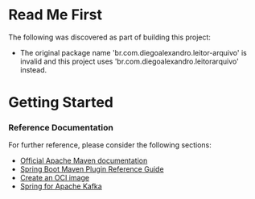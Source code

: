 # Read Me First
The following was discovered as part of building this project:

* The original package name 'br.com.diegoalexandro.leitor-arquivo' is invalid and this project uses 'br.com.diegoalexandro.leitorarquivo' instead.

# Getting Started

### Reference Documentation
For further reference, please consider the following sections:

* [Official Apache Maven documentation](https://maven.apache.org/guides/index.html)
* [Spring Boot Maven Plugin Reference Guide](https://docs.spring.io/spring-boot/docs/2.6.0/maven-plugin/reference/html/)
* [Create an OCI image](https://docs.spring.io/spring-boot/docs/2.6.0/maven-plugin/reference/html/#build-image)
* [Spring for Apache Kafka](https://docs.spring.io/spring-boot/docs/2.6.0/reference/htmlsingle/#boot-features-kafka)


